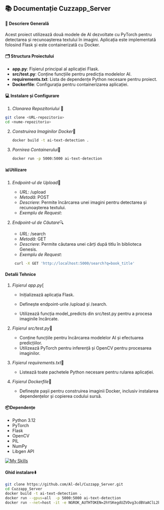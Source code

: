 ## 📚 Documentație Cuzzapp_Server


#### 📝 Descriere Generală
Acest proiect utilizează două modele de AI dezvoltate cu PyTorch pentru detectarea și recunoașterea textului în imagini. Aplicația este implementată folosind Flask și este containerizată cu Docker.

#### 🗂️ Structura Proiectului
* **app.py**: Fișierul principal al aplicației Flask.
* **src/test.py**: Conține funcțiile pentru predicția modelelor AI.
* **requirements.txt**: Lista de dependențe Python necesare pentru proiect.
* **Dockerfile**: Configurația pentru containerizarea aplicației.

#### 💻 Instalare și Configurare

1. *Clonarea Repozitoriului* 📂
  ```bash
  git clone <URL-repozitoriu>
  cd <nume-repozitoriu>
  ```

2. *Construirea Imaginilor Docker*🧱
   ```bash
   docker build -t ai-text-detection .
   ```

3. *Pornirea Containerului*🚀
   ```bash
   docker run -p 5000:5000 ai-text-detection
   ```

#### 📊Utilizare

1. *Endpoint-ul de Upload*📂
   - *URL*: /upload
   - *Metodă*: POST
   - *Descriere*: Permite încărcarea unei imagini pentru detectarea și recunoașterea textului.
   - *Exemplu de Request*:
     

2. *Endpoint-ul de Căutare*🔍
   - *URL*: /search
   - *Metodă*: GET
   - *Descriere*: Permite căutarea unei cărți după titlu în biblioteca Genesis.
   - *Exemplu de Request*:
    ```bash
     curl -X GET 'http://localhost:5000/search?q=book_title'
     ```

#### Detalii Tehnice

1. *Fișierul app.py*[

   - Inițializează aplicația Flask.

   - Definește endpoint-urile /upload și /search.
   - Utilizează funcția model_predicts din src/test.py pentru a procesa imaginile încărcate.

2. *Fișierul src/test.py*🤖
   - Conține funcțiile pentru încărcarea modelelor AI și efectuarea predicțiilor.
   - Utilizează PyTorch pentru inferență și OpenCV pentru procesarea imaginilor. 


3. *Fișierul requirements.txt*📝
   - Listează toate pachetele Python necesare pentru rularea aplicației.

4. *Fișierul Dockerfile*🚀
   - Definește pașii pentru construirea imaginii Docker, inclusiv instalarea dependențelor și copierea codului sursă.

#### 📦Dependențe
- Python 3.12
- PyTorch
- Flask
- OpenCV
- PIL
- NumPy
- Libgen API

[![My Skills](https://skillicons.dev/icons?i=python,pytorch,flask,opencv)](https://skillpythonicons.dev)  

#### Ghid instalare⬇️
```bash
git clone https://github.com/Al-del/Cuzzapp_Server.git
cd Cuzzapp_Server
docker build -t ai-text-detection .
docker run --gpus=all  -p 5000:5000 ai-text-detection
docker run --net=host -it -e NGROK_AUTHTOKEN=2hYSKegdUZVOvg3cdBVaAClL2bn_4AfN7YcUy6sN6NycqiWRq ngrok/ngrok:latest http --domain=reliably-expert-mammoth.ngrok-free.app 80
```
